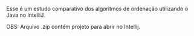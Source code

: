 Esse é um estudo comparativo dos algoritmos de ordenação utilizando o Java no IntelliJ.

OBS: Arquivo .zip contém projeto para abrir no Intellij.
